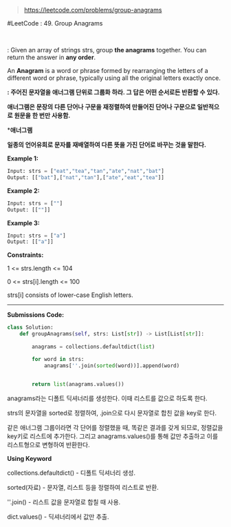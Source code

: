 > https://leetcode.com/problems/group-anagrams



#﻿LeetCode : 49. Group Anagrams﻿

﻿

: Given an array of strings strs, group **the anagrams** together. You can return the answer in **any order**.

An **Anagram** is a word or phrase formed by rearranging the letters of a different word or phrase, typically using all the original letters exactly once.

**: 주어진 문자열을 애너그램 단위로 그룹화 하라. 그 답은 어떤 순서로든 반환할 수 있다.**

**애너그램은 문장의 다른 단어나 구문을 재정렬하여 만들어진 단어나 구문으로 일반적으로 원문을 한 번만 사용함.**



***애너그램**

**일종의 언어유희로 문자를 재배열하여 다른 뜻을 가진 단어로 바꾸는 것을 말한다.**



**Example 1:**

```python
Input: strs = ["eat","tea","tan","ate","nat","bat"]
Output: [["bat"],["nat","tan"],["ate","eat","tea"]]
```

**Example 2:**

```python
Input: strs = [""]
Output: [[""]]
```

**Example 3:**

```python
Input: strs = ["a"]
Output: [["a"]]
```



**Constraints:**

1 <= strs.length <= 104

0 <= strs[i].length <= 100

strs[i] consists of lower-case English letters.

---



**Submissions Code:**

```python
class Solution:
    def groupAnagrams(self, strs: List[str]) -> List[List[str]]:
        
        anagrams = collections.defaultdict(list)

        for word in strs:
            anagrams[''.join(sorted(word))].append(word)

        
        return list(anagrams.values())
```

anagrams라는 디폴트 딕셔너리를 생성한다. 이때 리스트를 값으로 하도록 한다.

strs의 문자열을 sorted로 정렬하여, .join으로 다시 문자열로 합친 값을 key로 한다.

같은 애너그램 그룹이라면 각 단어를 정렬했을 때, 똑같은 결과를 갖게 되므로, 정렬값을 key키로 리스트에 추가한다. 그리고 anagrams.values()를 통해 값만 추출하고 이를 리스트형으로 변형하여 반환한다.



**Using Keyword**

collections.defaultdict() - 디폴트 딕셔너리 생성.

sorted(자료) - 문자열, 리스트 등을 정렬하여 리스트로 반환.

''.join() - 리스트 값을 문자열로 합칠 때 사용.

dict.values() - 딕셔너리에서 값만 추출.



﻿
